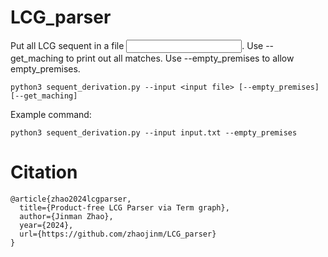 # LCG_parser

Put all LCG sequent in a file <input file>. Use --get_maching to print out all matches. Use --empty_premises to allow empty_premises.

```python3 sequent_derivation.py --input <input file> [--empty_premises] [--get_maching]```


Example command:

```python3 sequent_derivation.py --input input.txt --empty_premises```

# Citation

```
@article{zhao2024lcgparser,
  title={Product-free LCG Parser via Term graph}, 
  author={Jinman Zhao},
  year={2024},
  url={https://github.com/zhaojinm/LCG_parser}
}
```
